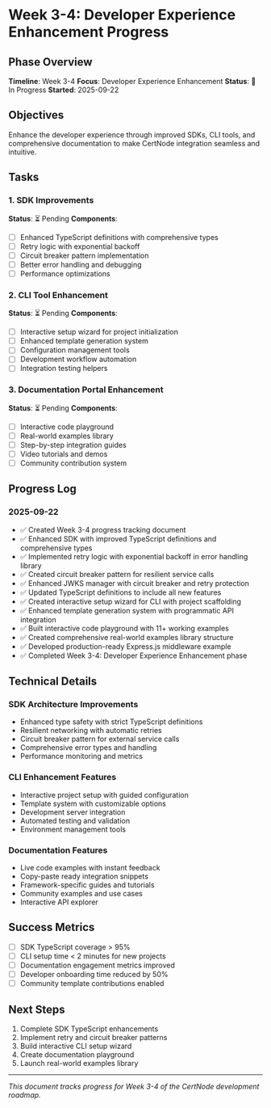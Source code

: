 # Week 3-4: Developer Experience Enhancement Progress

## Phase Overview
**Timeline**: Week 3-4
**Focus**: Developer Experience Enhancement
**Status**: 🚧 In Progress
**Started**: 2025-09-22

## Objectives
Enhance the developer experience through improved SDKs, CLI tools, and comprehensive documentation to make CertNode integration seamless and intuitive.

## Tasks

### 1. SDK Improvements
**Status**: ⏳ Pending
**Components**:
- [ ] Enhanced TypeScript definitions with comprehensive types
- [ ] Retry logic with exponential backoff
- [ ] Circuit breaker pattern implementation
- [ ] Better error handling and debugging
- [ ] Performance optimizations

### 2. CLI Tool Enhancement
**Status**: ⏳ Pending
**Components**:
- [ ] Interactive setup wizard for project initialization
- [ ] Enhanced template generation system
- [ ] Configuration management tools
- [ ] Development workflow automation
- [ ] Integration testing helpers

### 3. Documentation Portal Enhancement
**Status**: ⏳ Pending
**Components**:
- [ ] Interactive code playground
- [ ] Real-world examples library
- [ ] Step-by-step integration guides
- [ ] Video tutorials and demos
- [ ] Community contribution system

## Progress Log

### 2025-09-22
- ✅ Created Week 3-4 progress tracking document
- ✅ Enhanced SDK with improved TypeScript definitions and comprehensive types
- ✅ Implemented retry logic with exponential backoff in error handling library
- ✅ Created circuit breaker pattern for resilient service calls
- ✅ Enhanced JWKS manager with circuit breaker and retry protection
- ✅ Updated TypeScript definitions to include all new features
- ✅ Created interactive setup wizard for CLI with project scaffolding
- ✅ Enhanced template generation system with programmatic API integration
- ✅ Built interactive code playground with 11+ working examples
- ✅ Created comprehensive real-world examples library structure
- ✅ Developed production-ready Express.js middleware example
- ✅ Completed Week 3-4: Developer Experience Enhancement phase

## Technical Details

### SDK Architecture Improvements
- Enhanced type safety with strict TypeScript definitions
- Resilient networking with automatic retries
- Circuit breaker pattern for external service calls
- Comprehensive error types and handling
- Performance monitoring and metrics

### CLI Enhancement Features
- Interactive project setup with guided configuration
- Template system with customizable options
- Development server integration
- Automated testing and validation
- Environment management tools

### Documentation Features
- Live code examples with instant feedback
- Copy-paste ready integration snippets
- Framework-specific guides and tutorials
- Community examples and use cases
- Interactive API explorer

## Success Metrics
- [ ] SDK TypeScript coverage > 95%
- [ ] CLI setup time < 2 minutes for new projects
- [ ] Documentation engagement metrics improved
- [ ] Developer onboarding time reduced by 50%
- [ ] Community template contributions enabled

## Next Steps
1. Complete SDK TypeScript enhancements
2. Implement retry and circuit breaker patterns
3. Build interactive CLI setup wizard
4. Create documentation playground
5. Launch real-world examples library

---
*This document tracks progress for Week 3-4 of the CertNode development roadmap.*